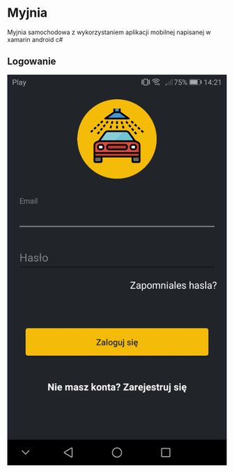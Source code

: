 # Myjnia
Myjnia samochodowa z wykorzystaniem aplikacji mobilnej napisanej w xamarin android c#
## Logowanie
![GitHub Logo](/Screenshots\Login.jpg)
